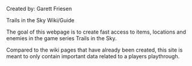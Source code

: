 Created by: Garett Friesen

Trails in the Sky Wiki/Guide

The goal of this webpage is to create fast access to items, locations and enemies in the game series Trails in the Sky.

Compared to the wiki pages that have already been created, this site is meant to only contain important data related to a players playthrough.
